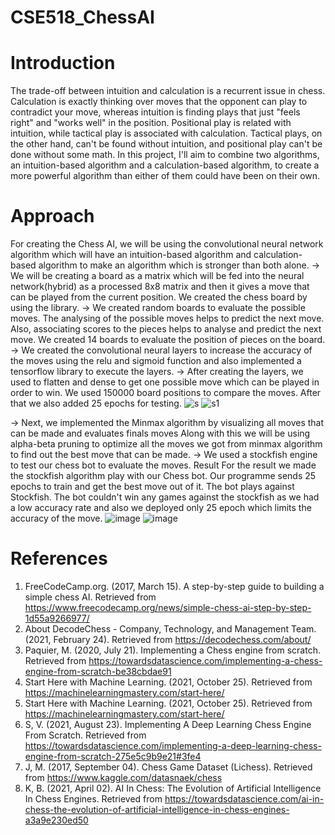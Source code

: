 # CSE518_ChessAI
# Introduction
The trade-off between intuition and calculation is a recurrent issue in chess. Calculation is exactly thinking over moves that the opponent can play to contradict your move, whereas intuition is finding plays that just "feels right" and "works well" in the position.
Positional play is related with intuition, while tactical play is associated with calculation. Tactical plays, on the other hand, can't be found without intuition, and positional play can't be done without some math. In this project, I'll aim to combine two algorithms, an intuition-based algorithm and a calculation-based algorithm, to create a more powerful algorithm than either of them could have been on their own.

# Approach
For creating the Chess AI, we will be using the convolutional neural network algorithm which will have an intuition-based algorithm and calculation-based algorithm to make an algorithm which is stronger than both alone.
->	We will be creating a board as a matrix which will be fed into the neural network(hybrid) as a processed 8x8 matrix and then it gives a move that can be played from the current position. We created the chess board by using the library. 
->	We created random boards to evaluate the possible moves. The analysing of the possible moves helps to predict the next move. Also, associating scores to the pieces helps to analyse and predict the next move. We created 14 boards to evaluate the position of pieces on the board. 
->	We created the convolutional neural layers to increase the accuracy of the moves using the relu and sigmoid function and also implemented a tensorflow library to execute the layers.
->	After creating the layers, we used to flatten and dense to get one possible move which can be played in order to win. We used 150000 board positions to compare the moves. After that we also added 25 epochs for testing.
![s](https://user-images.githubusercontent.com/68383587/143404281-fde4998a-eb74-44fb-93e4-e304620d9cd8.png)
![s1](https://user-images.githubusercontent.com/68383587/143404304-dd8db6ed-68f5-4200-b92d-4135a1fbbfed.png)

->	Next, we implemented the Minmax algorithm by visualizing all moves that can be made and evaluates finals moves Along with this we will be using alpha-beta pruning to optimize all the moves we got from minmax algorithm to find out the best move that can be made.
->	We used a stockfish engine to test our chess bot to evaluate the moves. 
Result
For the result we made the stockfish algorithm play with our Chess bot. Our programme sends 25 epochs to train and get the best move out of it. The bot plays against Stockfish. The bot couldn't win any games against the stockfish as we had a low accuracy rate and also we deployed only 25 epoch which limits the accuracy of the move. 
![image](https://user-images.githubusercontent.com/68383587/143404221-ba90817a-f94b-4101-9f0b-293ab458614a.png)
![image](https://user-images.githubusercontent.com/68383587/143404241-afcea0de-6972-4170-8dea-61a3528de9bb.png)
# References
1.	FreeCodeCamp.org. (2017, March 15). A step-by-step guide to building a simple chess AI. Retrieved from https://www.freecodecamp.org/news/simple-chess-ai-step-by-step-1d55a9266977/
2.	About DecodeChess - Company, Technology, and Management Team. (2021, February 24). Retrieved from https://decodechess.com/about/
3.	Paquier, M. (2020, July 21). Implementing a Chess engine from scratch. Retrieved from https://towardsdatascience.com/implementing-a-chess-engine-from-scratch-be38cbdae91
4.	Start Here with Machine Learning. (2021, October 25). Retrieved from https://machinelearningmastery.com/start-here/
5.	Start Here with Machine Learning. (2021, October 25). Retrieved from https://machinelearningmastery.com/start-here/
6.	S, V. (2021, August 23). Implementing A Deep Learning Chess Engine From Scratch. Retrieved from https://towardsdatascience.com/implementing-a-deep-learning-chess-engine-from-scratch-275e5c9b9e21#3fe4
7.	J, M. (2017, September 04). Chess Game Dataset (Lichess). Retrieved from https://www.kaggle.com/datasnaek/chess
8.	K, B. (2021, April 02). AI In Chess: The Evolution of Artificial Intelligence In Chess Engines. Retrieved from https://towardsdatascience.com/ai-in-chess-the-evolution-of-artificial-intelligence-in-chess-engines-a3a9e230ed50

